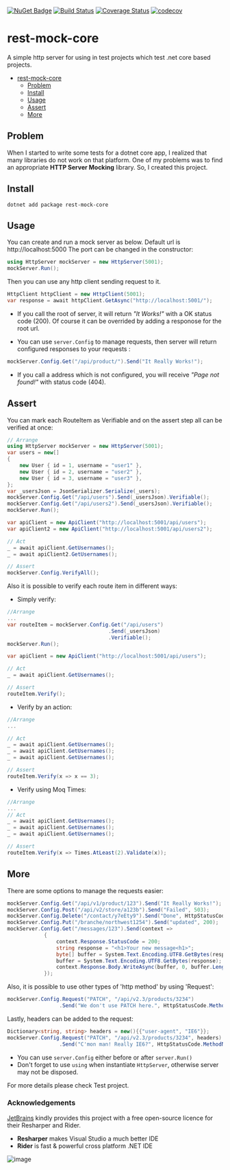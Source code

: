 [![NuGet Badge](https://buildstats.info/nuget/rest-mock-core)](https://www.nuget.org/packages/rest-mock-core/)
[![Build Status](https://benyblack.visualstudio.com/rest-mock-core/_apis/build/status/benyblack.rest-mock-core?branchName=main)](https://benyblack.visualstudio.com/rest-mock-core/_build/latest?definitionId=11&branchName=main)
[![Coverage Status](https://coveralls.io/repos/github/benyblack/rest-mock-core/badge.svg?branch=main)](https://coveralls.io/github/benyblack/rest-mock-core?branch=main)
[![codecov](https://codecov.io/gh/benyblack/rest-mock-core/branch/main/graph/badge.svg?token=qvOpsPXtjh)](https://codecov.io/gh/benyblack/rest-mock-core)


# rest-mock-core
A simple http server for using in test projects which test .net core based projects.

- [rest-mock-core](#rest-mock-core)
  - [Problem](#problem)
  - [Install](#install)
  - [Usage](#usage)
  - [Assert](#assert)
  - [More](#more)

## Problem 
When I started to write some tests for a dotnet core app, I realized that many libraries do not work on that platform.
One of my problems was to find an appropriate **HTTP Server Mocking** library. So, I created this project.

## Install

```console
dotnet add package rest-mock-core
```    
## Usage
You can create and run a mock server as below. Default url is http://localhost:5000 The port can be changed in the constructor:
```csharp
using HttpServer mockServer = new HttpServer(5001);
mockServer.Run();
```
Then you can use any http client sending request to it.

```csharp
HttpClient httpClient = new HttpClient(5001);
var response = await httpClient.GetAsync("http://localhost:5001/");
```

* If you call the root of server, it will return *"It Works!"* with a OK status code (200). Of course it can be overrided by adding a responose for the root url.

* You can use `server.Config` to manage requests, then server will return configured responses to your requests :
```csharp
mockServer.Config.Get("/api/product/").Send("It Really Works!");
```
* If you call a address which is not configured, you will receive *"Page not found!"* with status code (404).

## Assert

You can mark each RouteItem as Verifiable and on the assert step all can be verified at once:

```csharp
// Arrange
using HttpServer mockServer = new HttpServer(5001);
var users = new[]
{
    new User { id = 1, username = "user1" },
    new User { id = 2, username = "user2" },
    new User { id = 3, username = "user3" },
};
var _usersJson = JsonSerializer.Serialize(_users);
mockServer.Config.Get("/api/users").Send(_usersJson).Verifiable();
mockServer.Config.Get("/api/users2").Send(_usersJson).Verifiable();
mockServer.Run();

var apiClient = new ApiClient("http://localhost:5001/api/users");
var apiClient2 = new ApiClient("http://localhost:5001/api/users2");

// Act
_ = await apiClient.GetUsernames();
_ = await apiClient2.GetUsernames();

// Assert
mockServer.Config.VerifyAll();
```
Also it is possible to verify each route item in different ways:
- Simply verify:
```csharp
//Arrange
...
var routeItem = mockServer.Config.Get("/api/users")
                                 .Send(_usersJson)
                                 .Verifiable();
mockServer.Run();

var apiClient = new ApiClient("http://localhost:5001/api/users");

// Act
_ = await apiClient.GetUsernames();

// Assert
routeItem.Verify();
```
- Verify by an action:
```csharp
//Arrange
...

// Act
_ = await apiClient.GetUsernames();
_ = await apiClient.GetUsernames();
_ = await apiClient.GetUsernames();

// Assert
routeItem.Verify(x => x == 3);
```
- Verify using Moq Times:
```csharp
//Arrange
...
// Act
_ = await apiClient.GetUsernames();
_ = await apiClient.GetUsernames();
_ = await apiClient.GetUsernames();

// Assert
routeItem.Verify(x => Times.AtLeast(2).Validate(x));
```

## More
There are some options to manage the requests easier:
```csharp
mockServer.Config.Get("/api/v1/product/123").Send("It Really Works!");
mockServer.Config.Post("/api/v2/store/a123b").Send("Failed", 503);
mockServer.Config.Delete("/contact/y7eEty9").Send("Done", HttpStatusCode.OK);
mockServer.Config.Put("/branche/northwest1254").Send("updated", 200);
mockServer.Config.Get("/messages/123").Send(context =>
            {
                context.Response.StatusCode = 200;
                string response = "<h1>Your new message<h1>";
                byte[] buffer = System.Text.Encoding.UTF8.GetBytes(response);
                buffer = System.Text.Encoding.UTF8.GetBytes(response);
                context.Response.Body.WriteAsync(buffer, 0, buffer.Length);
            });
```
Also, it is possible to use other types of 'http method' by using 'Request':
```csharp
mockServer.Config.Request("PATCH", "/api/v2.3/products/3234")
                 .Send("We don't use PATCH here.", HttpStatusCode.MethodNotAllowed);
```

Lastly, headers can be added to the request:
```csharp
Dictionary<string, string> headers = new(){{"user-agent", "IE6"}};
mockServer.Config.Request("PATCH", "/api/v2.3/products/3234", headers)
                 .Send("C'mon man! Really IE6?", HttpStatusCode.MethodNotAllowed);
```

- You can use `server.Config` either before or after `server.Run()`
- Don't forget to use `using` when instantiate `HttpServer`, otherwise server may not be disposed.

For more details please check Test project.

### Acknowledgements
[JetBrains](https://www.jetbrains.com/?from=rest-mock-core) kindly provides this project with a free open-source licence for their Resharper and Rider.
- **Resharper** makes Visual Studio a much better IDE
- **Rider** is fast & powerful cross platform .NET IDE

![image](https://upload.wikimedia.org/wikipedia/commons/thumb/1/1a/JetBrains_Logo_2016.svg/121px-JetBrains_Logo_2016.svg.png)

